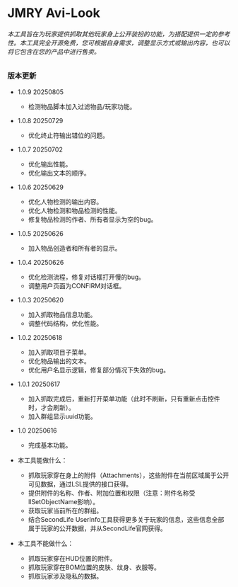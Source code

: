 # JMRY Avi-Look

###### 本工具旨在为玩家提供抓取其他玩家身上公开装扮的功能，为搭配提供一定的参考性。本工具完全开源免费，您可根据自身需求，调整显示方式或输出内容，也可以将它包含在您的产品中进行售卖。

### 版本更新
- 1.0.9 20250805
	- 检测物品脚本加入过滤物品/玩家功能。
- 1.0.8 20250729
	- 优化终止符输出错位的问题。
- 1.0.7 20250702
	- 优化输出性能。
	- 优化输出文本的顺序。
- 1.0.6 20250629
	- 优化人物检测的输出内容。
	- 优化人物检测和物品检测的性能。
	- 修复物品检测的作者、所有者显示为空的bug。
- 1.0.5 20250626
	- 加入物品创造者和所有者的显示。
- 1.0.4 20250626
	- 优化检测流程，修复对话框打开慢的bug。
	- 调整用户页面为CONFIRM对话框。
- 1.0.3 20250620
	- 加入抓取物品信息功能。
	- 调整代码结构，优化性能。
- 1.0.2 20250618
	- 加入抓取项目子菜单。
	- 优化物品输出的文本。
	- 优化用户名显示逻辑，修复部分情况下失效的bug。
- 1.0.1 20250617
	- 加入抓取完成后，重新打开菜单功能（此时不刷新，只有重新点击控件时，才会刷新）。
	- 加入群组显示uuid功能。
- 1.0 20250616
	- 完成基本功能。

- 本工具能做什么：
	- 抓取玩家穿在身上的附件（Attachments），这些附件在当前区域属于公开可见数据，通过LSL提供的接口获得。
	- 提供附件的名称、作者、附加位置和权限（注意：附件名称受llSetObjectName影响）。
	- 获取玩家当前所在的群组。
	- 结合SecondLife UserInfo工具获得更多关于玩家的信息，这些信息全部属于玩家的公开数据，并从SecondLife官网获得。

- 本工具不能做什么：
	- 抓取玩家穿在HUD位置的附件。
	- 抓取玩家穿在BOM位置的皮肤、纹身、衣服等。
	- 抓取玩家涉及隐私的数据。